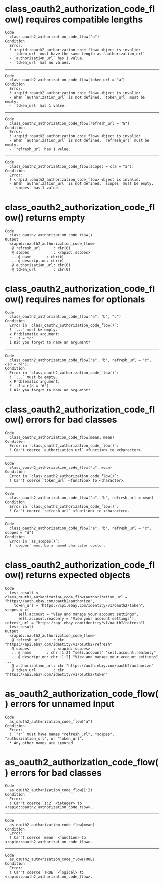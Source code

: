 # class_oauth2_authorization_code_flow() requires compatible lengths

    Code
      class_oauth2_authorization_code_flow("a")
    Condition
      Error:
      ! <rapid::oauth2_authorization_code_flow> object is invalid:
      - `token_url` must have the same length as `authorization_url`
      - `authorization_url` has 1 value.
      - `token_url` has no values.

---

    Code
      class_oauth2_authorization_code_flow(token_url = "a")
    Condition
      Error:
      ! <rapid::oauth2_authorization_code_flow> object is invalid:
      - When `authorization_url` is not defined, `token_url` must be empty.
      - `token_url` has 1 value.

---

    Code
      class_oauth2_authorization_code_flow(refresh_url = "a")
    Condition
      Error:
      ! <rapid::oauth2_authorization_code_flow> object is invalid:
      - When `authorization_url` is not defined, `refresh_url` must be empty.
      - `refresh_url` has 1 value.

---

    Code
      class_oauth2_authorization_code_flow(scopes = c(a = "a"))
    Condition
      Error:
      ! <rapid::oauth2_authorization_code_flow> object is invalid:
      - When `authorization_url` is not defined, `scopes` must be empty.
      - `scopes` has 1 value.

# class_oauth2_authorization_code_flow() returns empty

    Code
      class_oauth2_authorization_code_flow()
    Output
      <rapid::oauth2_authorization_code_flow>
       @ refresh_url      : chr(0) 
       @ scopes           : <rapid::scopes>
       .. @ name       : chr(0) 
       .. @ description: chr(0) 
       @ authorization_url: chr(0) 
       @ token_url        : chr(0) 

# class_oauth2_authorization_code_flow() requires names for optionals

    Code
      class_oauth2_authorization_code_flow("a", "b", "c")
    Condition
      Error in `class_oauth2_authorization_code_flow()`:
      ! `...` must be empty.
      x Problematic argument:
      * ..1 = "c"
      i Did you forget to name an argument?

---

    Code
      class_oauth2_authorization_code_flow("a", "b", refresh_url = "c", c(d = "d"))
    Condition
      Error in `class_oauth2_authorization_code_flow()`:
      ! `...` must be empty.
      x Problematic argument:
      * ..1 = c(d = "d")
      i Did you forget to name an argument?

# class_oauth2_authorization_code_flow() errors for bad classes

    Code
      class_oauth2_authorization_code_flow(mean, mean)
    Condition
      Error in `class_oauth2_authorization_code_flow()`:
      ! Can't coerce `authorization_url` <function> to <character>.

---

    Code
      class_oauth2_authorization_code_flow("a", mean)
    Condition
      Error in `class_oauth2_authorization_code_flow()`:
      ! Can't coerce `token_url` <function> to <character>.

---

    Code
      class_oauth2_authorization_code_flow("a", "b", refresh_url = mean)
    Condition
      Error in `class_oauth2_authorization_code_flow()`:
      ! Can't coerce `refresh_url` <function> to <character>.

---

    Code
      class_oauth2_authorization_code_flow("a", "b", refresh_url = "c", scopes = "d")
    Condition
      Error in `as_scopes()`:
      ! `scopes` must be a named character vector.

# class_oauth2_authorization_code_flow() returns expected objects

    Code
      test_result <- class_oauth2_authorization_code_flow(authorization_url = "https://auth.ebay.com/oauth2/authorize",
        token_url = "https://api.ebay.com/identity/v1/oauth2/token", scopes = c(
          sell.account = "View and manage your account settings",
          sell.account.readonly = "View your account settings"), refresh_url = "https://api.ebay.com/identity/v1/oauth2/refresh")
      test_result
    Output
      <rapid::oauth2_authorization_code_flow>
       @ refresh_url      : chr "https://api.ebay.com/identity/v1/oauth2/refresh"
       @ scopes           : <rapid::scopes>
       .. @ name       : chr [1:2] "sell.account" "sell.account.readonly"
       .. @ description: chr [1:2] "View and manage your account settings" ...
       @ authorization_url: chr "https://auth.ebay.com/oauth2/authorize"
       @ token_url        : chr "https://api.ebay.com/identity/v1/oauth2/token"

# as_oauth2_authorization_code_flow() errors for unnamed input

    Code
      as_oauth2_authorization_code_flow("a")
    Condition
      Error:
      ! `"a"` must have names "refresh_url", "scopes", "authorization_url", or "token_url".
      * Any other names are ignored.

# as_oauth2_authorization_code_flow() errors for bad classes

    Code
      as_oauth2_authorization_code_flow(1:2)
    Condition
      Error:
      ! Can't coerce `1:2` <integer> to <rapid::oauth2_authorization_code_flow>.

---

    Code
      as_oauth2_authorization_code_flow(mean)
    Condition
      Error:
      ! Can't coerce `mean` <function> to <rapid::oauth2_authorization_code_flow>.

---

    Code
      as_oauth2_authorization_code_flow(TRUE)
    Condition
      Error:
      ! Can't coerce `TRUE` <logical> to <rapid::oauth2_authorization_code_flow>.

